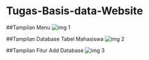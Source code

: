 # Tugas-Basis-data-Website


##Tampilan Menu
![img 1](https://github.com/Ghalihx/Tugas-Basis-data-Website/blob/main/tampilan-home.png?raw=true)

##Tampilan Database Tabel Mahasiswa
![img 2](https://github.com/Ghalihx/Tugas-Basis-data-Website/blob/main/tampilan-tabel-database.png?raw=true)

##Tampilan Fitur Add Database
![img 3]([https://github.com/Ghalihx/Tugas-Basis-data-Website/blob/main/tampilan-fitur-editdantambahdata.png?raw=true)


